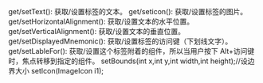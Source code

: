 get/setText(): 获取/设置标签的文本。
get/seticon(): 获取/设置标签的图片。
get/setHorizontalAlignment(): 获取/设置文本的水平位置。
get/setVerticalAlignment(): 获取/设置文本的垂直位置。
get/setDisplayedMnemonic(): 获取/设置标签的访问键（下划线文字）。
get/setLableFor(): 获取/设置这个标签附着的组件，所以当用户按下 Alt+访问键时，焦点转移到指定的组件。
setBounds(int x,int y,int width,int height);//设边界大小
setIcon(ImageIcon i1);
